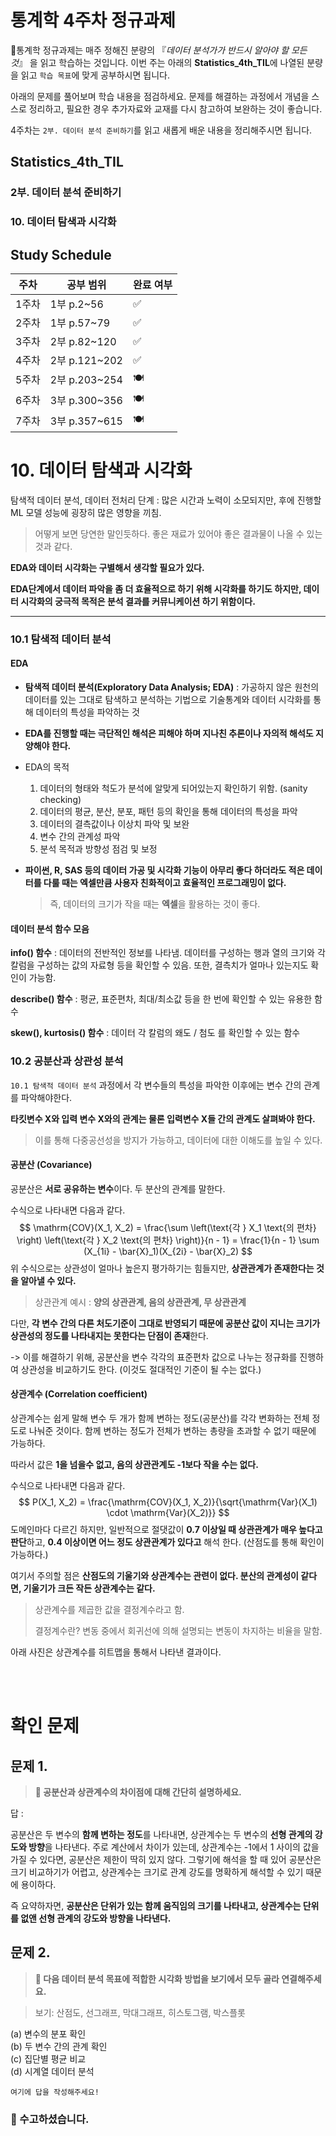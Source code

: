 # 통계학 4주차 정규과제

📌통계학 정규과제는 매주 정해진 분량의 『*데이터 분석가가 반드시 알아야 할 모든 것*』 을 읽고 학습하는 것입니다. 이번 주는 아래의 **Statistics_4th_TIL**에 나열된 분량을 읽고 `학습 목표`에 맞게 공부하시면 됩니다.

아래의 문제를 풀어보며 학습 내용을 점검하세요. 문제를 해결하는 과정에서 개념을 스스로 정리하고, 필요한 경우 추가자료와 교재를 다시 참고하여 보완하는 것이 좋습니다.

4주차는 `2부. 데이터 분석 준비하기`를 읽고 새롭게 배운 내용을 정리해주시면 됩니다.


## Statistics_4th_TIL

### 2부. 데이터 분석 준비하기
### 10. 데이터 탐색과 시각화



## Study Schedule

| 주차  | 공부 범위     | 완료 여부 |
| ----- | ------------- | --------- |
| 1주차 | 1부 p.2~56    | ✅         |
| 2주차 | 1부 p.57~79   | ✅         |
| 3주차 | 2부 p.82~120  | ✅         |
| 4주차 | 2부 p.121~202 | ✅         |
| 5주차 | 2부 p.203~254 | 🍽️         |
| 6주차 | 3부 p.300~356 | 🍽️         |
| 7주차 | 3부 p.357~615 | 🍽️         |

<!-- 여기까진 그대로 둬 주세요-->



# 10. 데이터 탐색과 시각화

탐색적 데이터 분석, 데이터 전처리 단계 : 많은 시간과 노력이 소모되지만, 후에 진행할 ML 모델 성능에 굉장히 많은 영향을 끼침. 

> 어떻게 보면 당연한 말인듯하다. 좋은 재료가 있어야 좋은 결과물이 나올 수 있는 것과 같다. 

**EDA와 데이터 시각화는 구별해서 생각할 필요가 있다.**

**EDA단계에서 데이터 파악을 좀 더 효율적으로 하기 위해 시각화를 하기도 하지만, 데이터 시각화의 궁극적 목적은 분석 결과를 커뮤니케이션 하기 위함이다.**

---

### 10.1 탐색적 데이터 분석

#### EDA

- **탐색적 데이터 분석(Exploratory Data Analysis; EDA)** : 가공하지 않은 원천의 데이터를 있는 그대로 탐색하고 분석하는 기법으로 기술통계와 데이터 시각화를 통해 데이터의 특성을 파악하는 것 

- **EDA를 진행할 때는 극단적인 해석은 피해야 하며 지나친 추론이나 자의적 해석도 지양해야 한다.**

- EDA의 목적

  1. 데이터의 형태와 척도가 분석에 알맞게 되어있는지 확인하기 위함. (sanity checking)
  2. 데이터의 평균, 분산, 분포, 패턴 등의 확인을 통해 데이터의 특성을 파악
  3. 데이터의 결측값이나 이상치 파악 및 보완
  4. 변수 간의 관계성 파악
  5. 분석 목적과 방향성 점검 및 보정 

- **파이썬, R, SAS 등의 데이터 가공 및 시각화 기능이 아무리 좋다 하더라도 적은 데이터를 다룰 때는 엑셀만큼 사용자 친화적이고 효율적인 프로그래밍이 없다.** 

  > 즉, 데이터의 크기가 작을 때는 **엑셀**을 활용하는 것이 좋다. 



#### 데이터 분석 함수 모음

**info() 함수** : 데이터의 전반적인 정보를 나타냄. 데이터를 구성하는 행과 열의 크기와 각 칼럼을 구성하는 값의 자료형 등을 확인할 수 있음. 또한, 결측치가 얼마나 있는지도 확인이 가능함. 

**describe() 함수** : 평균, 표준편차, 최대/최소값 등을 한 번에 확인할 수 있는 유용한 함수

**skew(), kurtosis() 함수** : 데이터 각 칼럼의 왜도 / 첨도 를 확인할 수 있는 함수 



### 10.2 공분산과 상관성 분석

`10.1 탐색적 데이터 분석` 과정에서 각 변수들의 특성을 파악한 이후에는 변수 간의 관계를 파악해야한다. 

**타킷변수 X와 입력 변수 X와의 관계는 물론 입력변수 X들 간의 관계도 살펴봐야 한다.**

> 이를 통해 다중공선성을 방지가 가능하고, 데이터에 대한 이해도를 높일 수 있다. 



#### 공분산 (Covariance)

공분산은 **서로 공유하는 변수**이다. 두 분산의 관계를 말한다. 

수식으로 나타내면 다음과 같다. 
$$
\mathrm{COV}(X_1, X_2) = \frac{\sum \left(\text{각 } X_1 \text{의 편차} \right) \left(\text{각 } X_2 \text{의 편차} \right)}{n - 1} = \frac{1}{n - 1} \sum (X_{1i} - \bar{X}_1)(X_{2i} - \bar{X}_2)
$$
위 수식으로는 상관성이 얼마나 높은지 평가하기는 힘들지만, **상관관계가 존재한다는 것을 알아낼 수 있다.**

> 상관관계 예시 : **양의 상관관계, 음의 상관관계, 무 상관관계**

다만, **각 변수 간의 다른 처도기준이 그대로 반영되기 때문에 공분산 값이 지니는 크기가 상관성의 정도를 나타내지는 못한다는 단점이 존재**한다. 

-> 이를 해결하기 위해, 공분산을 변수 각각의 표준편차 값으로 나누는 정규화를 진행하여 상관성을 비교하기도 한다. (이것도 절대적인 기준이 될 수는 없다.)



#### 상관계수 (Correlation coefficient)

상관계수는 쉽게 말해 변수 두 개가 함께 변하는 정도(공분산)를 각각 변화하는 전체 정도로 나눠준 것이다. 함께 변하는 정도가 전체가 변하는 총량을 초과할 수 없기 때문에 가능하다. 

따라서 값은 **1을 넘을수 없고, 음의 상관관계도 -1보다 작을 수는 없다.** 

수식으로 나타내면 다음과 같다.
$$
P(X_1, X_2) = \frac{\mathrm{COV}(X_1, X_2)}{\sqrt{\mathrm{Var}(X_1) \cdot \mathrm{Var}(X_2)}}
$$
도메인마다 다르긴 하지만, 일반적으로 절댓값이 **0.7 이상일 때 상관관계가 매우 높다고 판단**하고, **0.4 이상이면 어느 정도 상관관계가 있다고** 해석 한다. (산점도를 통해 확인이 가능하다.)

여기서 주의할 점은 **산점도의 기울기와 상관계수는 관련이 없다. 분산의 관계성이 같다면, 기울기가 크든 작든 상관계수는 같다.** 

> 상관계수를 제곱한 값을 결정계수라고 함. 
>
> 결정계수란? 변동 중에서 회귀선에 의해 설명되는 변동이 차지하는 비율을 말함. 

아래 사진은 상관계수를 히트맵을 통해서 나타낸 결과이다. 

<!-- 이미지 1 첨가 -->



















<!-- EDA의 목적을 설명할 수 있다. -->

<!-- 주어진 데이터셋에서 이상치, 누락값, 분포 등을 식별하고 EDA 결과를 바탕으로 데이터셋의 특징을 해석할 수 있다. -->

<!-- 공분산과 상관계수를 활용하여 두 변수 간의 관계를 해석할 수 있다. -->

<!-- 적절한 시각화 기법을 선택하여 데이터 특성을 효과적으로 전달할 수 있다.--> 



<br>
<br>

# 확인 문제

## 문제 1.
> **🧚 공분산과 상관계수의 차이점에 대해 간단히 설명하세요.**

답 :

공분산은 두 변수의 **함께 변하는 정도**를 나타내면, 상관계수는 두 변수의 **선형 관계의 강도와 방향**을 나타낸다. 주로 계산에서 차이가 있는데, 상관계수는 -1에서 1 사이의 값을 가질 수 있다면, 공분산은 제한이 딱히 있지 않다. 그렇기에 해석을 할 때 있어 공분산은 크기 비교하기가 어렵고, 상관계수는 크기로 관계 강도를 명확하게 해석할 수 있기 때문에 용이하다.

즉 요약하자면, **공분산은 단위가 있는 함께 움직임의 크기를 나타내고, 상관계수는 단위를 없앤 선형 관계의 강도와 방향을 나타낸다.**



## 문제 2.
> **🧚 다음 데이터 분석 목표에 적합한 시각화 방법을 보기에서 모두 골라 연결해주세요.**

> 보기: 산점도, 선그래프, 막대그래프, 히스토그램, 박스플롯

(a) 변수의 분포 확인   
(b) 두 변수 간의 관계 확인   
(c) 집단별 평균 비교   
(d) 시계열 데이터 분석

<!--중복 가능-->

```
여기에 답을 작성해주세요!
```


### 🎉 수고하셨습니다.